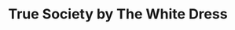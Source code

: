 ---
title: "True Society by The White Dress"
url: /beaverton/true-society-by-the-white-dress/
shop: Kleidung
---
